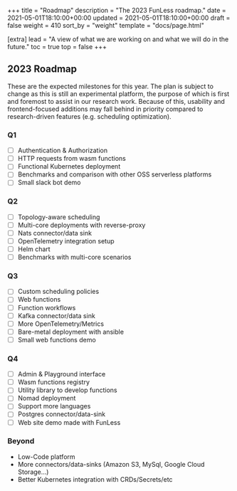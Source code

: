 +++
title = "Roadmap"
description = "The 2023 FunLess roadmap."
date = 2021-05-01T18:10:00+00:00
updated = 2021-05-01T18:10:00+00:00
draft = false
weight = 410
sort_by = "weight"
template = "docs/page.html"

[extra]
lead = "A view of what we are working on and what we will do in the future."
toc = true
top = false
+++

## 2023 Roadmap

These are the expected milestones for this year. 
The plan is subject to change as this is still an experimental platform, 
the purpose of which is first and foremost to assist in our research work. 
Because of this, usability and frontend-focused additions may fall behind in priority compared to research-driven features 
(e.g. scheduling optimization).

### Q1

- [ ] Authentication & Authorization
- [ ] HTTP requests from wasm functions
- [ ] Functional Kubernetes deployment
- [ ] Benchmarks and comparison with other OSS serverless platforms  
- [ ] Small slack bot demo

### Q2

- [ ] Topology-aware scheduling
- [ ] Multi-core deployments with reverse-proxy
- [ ] Nats connector/data sink
- [ ] OpenTelemetry integration setup
- [ ] Helm chart
- [ ] Benchmarks with multi-core scenarios

### Q3

- [ ] Custom scheduling policies
- [ ] Web functions
- [ ] Function workflows
- [ ] Kafka connector/data sink
- [ ] More OpenTelemetry/Metrics 
- [ ] Bare-metal deployment with ansible
- [ ] Small web functions demo

### Q4

- [ ] Admin & Playground interface
- [ ] Wasm functions registry
- [ ] Utility library to develop functions
- [ ] Nomad deployment
- [ ] Support more languages
- [ ] Postgres connector/data-sink
- [ ] Web site demo made with FunLess

### Beyond

- Low-Code platform
- More connectors/data-sinks (Amazon S3, MySql, Google Cloud Storage...)
- Better Kubernetes integration with CRDs/Secrets/etc